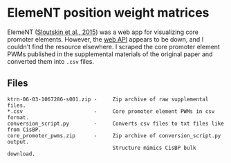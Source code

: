 # ElemeNT position weight matrices

ElemeNT ([Sloutskin et al., 2015](http://dx.doi.org/10.1080/21541264.2015.1067286)) was a web app for visualizing core promoter elements. However, the [web API](http://lifefaculty.biu.ac.il/gershon-tamar/index.php/resources) appears to be down, and I couldn't find the resource elsewhere. I scraped the core promoter element PWMs published in the supplemental materials of the original paper and converted them into `.csv` files.

## Files

```
ktrn-06-03-1067286-s001.zip -     Zip archive of raw supplemental files.
*.csv                       -     Core promoter element PWMs in csv format.
conversion_script.py        -     Converts csv files to txt files like from CisBP.
core_promoter_pwms.zip      -     Zip archive of conversion_script.py output.
                                  Structure mimics CisBP bulk download.
```
